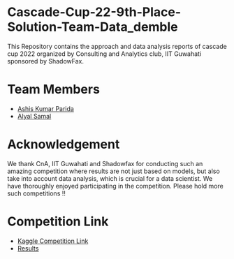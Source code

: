 # Cascade-Cup-22-9th-Place-Solution-Team-Data_demble
This Repository contains the approach and data analysis reports of cascade cup 2022 organized by Consulting and Analytics club, IIT Guwahati sponsored by ShadowFax.
# Team Members 
* [Ashis Kumar Parida](https://github.com/ash73-cloud)
* [Alyal Samal](https://github.com/Alyal077)
# Acknowledgement
We thank CnA, IIT Guwahati and Shadowfax for conducting such an amazing competition where results are not just based on models, but also take into account data analysis, which is crucial for a data scientist.
We have thoroughly enjoyed participating in the competition. Please hold more such competitions !!
# Competition Link
* [Kaggle Competition Link ](https://www.kaggle.com/c/cascade-cup-22)
* [Results](https://www.linkedin.com/posts/caciitg_cascade-cup-22-winners-activity-6901896282709852160-41gY)
